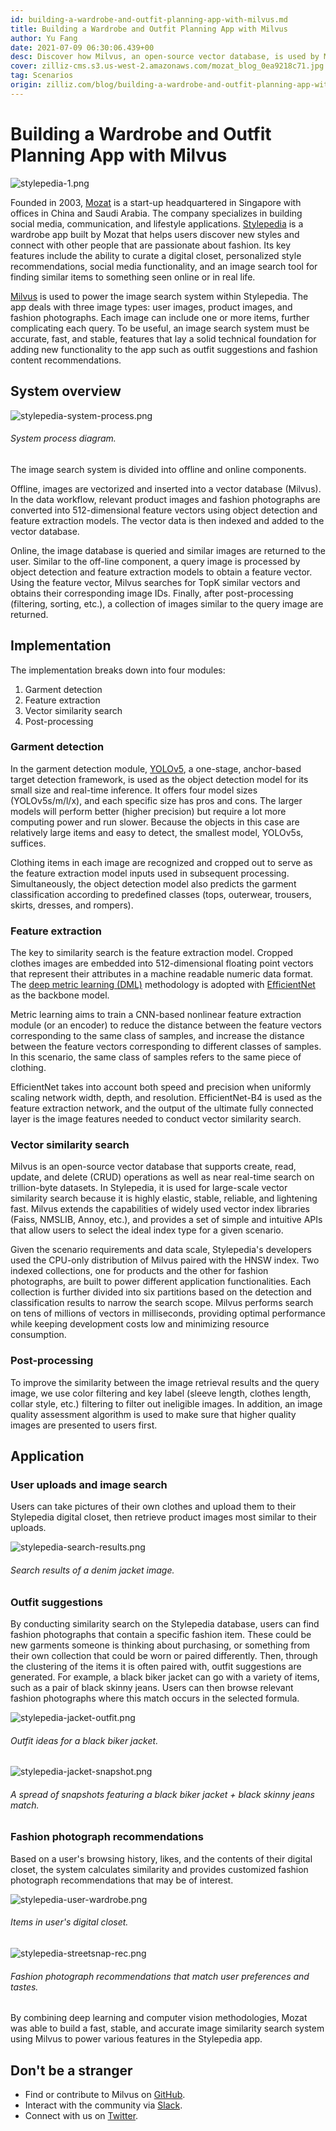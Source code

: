 ```yaml
---
id: building-a-wardrobe-and-outfit-planning-app-with-milvus.md
title: Building a Wardrobe and Outfit Planning App with Milvus
author: Yu Fang
date: 2021-07-09 06:30:06.439+00
desc: Discover how Milvus, an open-source vector database, is used by Mozat to power a fashion app that offers personalized style recommendations and an image search system.
cover: zilliz-cms.s3.us-west-2.amazonaws.com/mozat_blog_0ea9218c71.jpg
tag: Scenarios
origin: zilliz.com/blog/building-a-wardrobe-and-outfit-planning-app-with-milvus
---
```

  
# Building a Wardrobe and Outfit Planning App with Milvus
![stylepedia-1.png](https://zilliz-cms.s3.us-west-2.amazonaws.com/stylepedia_1_5f239a8d48.png)

Founded in 2003, [Mozat](http://www.mozat.com/home) is a start-up headquartered in Singapore with offices in China and Saudi Arabia. The company specializes in building social media, communication, and lifestyle applications. [Stylepedia](https://stylepedia.com/) is a wardrobe app built by Mozat that helps users discover new styles and connect with other people that are passionate about fashion. Its key features include the ability to curate a digital closet, personalized style recommendations, social media functionality, and an image search tool for finding similar items to something seen online or in real life.

[Milvus](https://milvus.io) is used to power the image search system within Stylepedia. The app deals with three image types: user images, product images, and fashion photographs. Each image can include one or more items, further complicating each query. To be useful, an image search system must be accurate, fast, and stable, features that lay a solid technical foundation for adding new functionality to the app such as outfit suggestions and fashion content recommendations.

## System overview

![stylepedia-system-process.png](https://zilliz-cms.s3.us-west-2.amazonaws.com/stylepedia_system_process_8e7e2ab3e4.png)
###### *System process diagram.*

The image search system is divided into offline and online components. 

Offline, images are vectorized and inserted into a vector database (Milvus). In the data workflow, relevant product images and fashion photographs are converted into 512-dimensional feature vectors using object detection and feature extraction models. The vector data is then indexed and added to the vector database.

Online, the image database is queried and similar images are returned to the user. Similar to the off-line component, a query image is processed by object detection and feature extraction models to obtain a feature vector. Using the feature vector, Milvus searches for TopK similar vectors and obtains their corresponding image IDs. Finally, after post-processing (filtering, sorting, etc.), a collection of images similar to the query image are returned.

## Implementation

The implementation breaks down into four modules:
1. Garment detection
2. Feature extraction
3. Vector similarity search
4. Post-processing

### Garment detection

In the garment detection module, [YOLOv5](https://pytorch.org/hub/ultralytics_yolov5/), a one-stage, anchor-based target detection framework, is used as the object detection model for its small size and real-time inference. It offers four model sizes (YOLOv5s/m/l/x), and each specific size has pros and cons. The larger models will perform better (higher precision) but require a lot more computing power and run slower. Because the objects in this case are relatively large items and easy to detect, the smallest model, YOLOv5s, suffices.

Clothing items in each image are recognized and cropped out to serve as the feature extraction model inputs used in subsequent processing. Simultaneously, the object detection model also predicts the garment classification according to predefined classes (tops, outerwear, trousers, skirts, dresses, and rompers).

### Feature extraction

The key to similarity search is the feature extraction model. Cropped clothes images are embedded into 512-dimensional floating point vectors that represent their attributes in a machine readable numeric data format. The [deep metric learning (DML)](https://github.com/kdhht2334/Survey_of_Deep_Metric_Learning) methodology is adopted with [EfficientNet](https://arxiv.org/abs/1905.11946) as the backbone model.

Metric learning aims to train a CNN-based nonlinear feature extraction module (or an encoder) to reduce the distance between the feature vectors corresponding to the same class of samples, and increase the distance between the feature vectors corresponding to different classes of samples. In this scenario, the same class of samples refers to the same piece of clothing.

EfficientNet takes into account both speed and precision when uniformly scaling network width, depth, and resolution. EfficientNet-B4 is used as the feature extraction network, and the output of the ultimate fully connected layer is the image features needed to conduct vector similarity search.

### Vector similarity search

Milvus is an open-source vector database that supports create, read, update, and delete (CRUD) operations as well as near real-time search on trillion-byte datasets. In Stylepedia, it is used for large-scale vector similarity search because it is highly elastic, stable, reliable, and lightening fast. Milvus extends the capabilities of widely used vector index libraries (Faiss, NMSLIB, Annoy, etc.), and provides a set of simple and intuitive APIs that allow users to select the ideal index type for a given scenario.

Given the scenario requirements and data scale, Stylepedia's developers used the CPU-only distribution of Milvus paired with the HNSW index. Two indexed collections, one for products and the other for fashion photographs, are built to power different application functionalities. Each collection is further divided into six partitions based on the detection and classification results to narrow the search scope. Milvus performs search on tens of millions of vectors in milliseconds, providing optimal performance while keeping development costs low and minimizing resource consumption.

### Post-processing

To improve the similarity between the image retrieval results and the query image, we use color filtering and key label (sleeve length, clothes length, collar style, etc.) filtering to filter out ineligible images. In addition, an image quality assessment algorithm is used to make sure that higher quality images are presented to users first.

## Application

### User uploads and image search

Users can take pictures of their own clothes and upload them to their Stylepedia digital closet, then retrieve product images most similar to their uploads.

![stylepedia-search-results.png](https://zilliz-cms.s3.us-west-2.amazonaws.com/stylepedia_search_results_0568e20dc0.png)
###### *Search results of a denim jacket image.*

### Outfit suggestions

By conducting similarity search on the Stylepedia database, users can find fashion photographs that contain a specific fashion item. These could be new garments someone is thinking about purchasing, or something from their own collection that could be worn or paired differently. Then, through the clustering of the items it is often paired with, outfit suggestions are generated. For example, a black biker jacket can go with a variety of items, such as a pair of black skinny jeans. Users can then browse relevant fashion photographs where this match occurs in the selected formula.

![stylepedia-jacket-outfit.png](https://zilliz-cms.s3.us-west-2.amazonaws.com/stylepedia_jacket_outfit_e84914da9e.png)
###### *Outfit ideas for a black biker jacket.*
![stylepedia-jacket-snapshot.png](https://zilliz-cms.s3.us-west-2.amazonaws.com/stylepedia_jacket_snapshot_25f53cc09b.png)
###### *A spread of snapshots featuring a black biker jacket + black skinny jeans match.*

### Fashion photograph recommendations

Based on a user's browsing history, likes, and the contents of their digital closet, the system calculates similarity and provides customized fashion photograph recommendations that may be of interest.

![stylepedia-user-wardrobe.png](https://zilliz-cms.s3.us-west-2.amazonaws.com/stylepedia_user_wardrobe_6770c856b9.png)
###### *Items in user's digital closet.*
![stylepedia-streetsnap-rec.png](https://zilliz-cms.s3.us-west-2.amazonaws.com/stylepedia_streetsnap_rec_901601a34d.png)
###### *Fashion photograph recommendations that match user preferences and tastes.*

By combining deep learning and computer vision methodologies, Mozat was able to build a fast, stable, and accurate image similarity search system using Milvus to power various features in the Stylepedia app.

## Don't be a stranger

- Find or contribute to Milvus on [GitHub](https://github.com/milvus-io/milvus/).
- Interact with the community via [Slack](https://join.slack.com/t/milvusio/shared_invite/zt-e0u4qu3k-bI2GDNys3ZqX1YCJ9OM~GQ).
- Connect with us on [Twitter](https://twitter.com/milvusio).

  